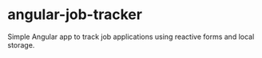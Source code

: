 # angular-job-tracker
Simple Angular app to track job applications using reactive forms and local storage.
